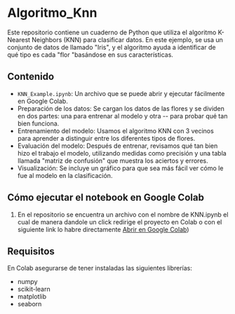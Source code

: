 # Algoritmo_Knn
Este repositorio contiene un cuaderno de Python que utiliza el algoritmo K-Nearest Neighbors (KNN) para clasificar datos. En este ejemplo, se usa un conjunto de datos de llamado "Iris", y el algoritmo ayuda a identificar de qué tipo es cada "flor "basándose en sus características.
## Contenido
- `KNN_Example.ipynb`: Un archivo que se puede abrir y ejecutar fácilmente en Google Colab.
- Preparación de los datos: Se cargan los datos de las flores y se dividen en dos partes: una para entrenar al modelo y otra -- para probar qué tan bien funciona.
- Entrenamiento del modelo: Usamos el algoritmo KNN con 3 vecinos para aprender a distinguir entre los diferentes tipos de flores.
- Evaluación del modelo: Después de entrenar, revisamos qué tan bien hizo el trabajo el modelo, utilizando medidas como precisión y una tabla llamada "matriz de confusión" que muestra los aciertos y errores.
- Visualización: Se incluye un gráfico para que sea más fácil ver cómo le fue al modelo en la clasificación.
 
## Cómo ejecutar el notebook en Google Colab
1. En el repositorio se encuentra un archivo con el nombre de KNN.ipynb el cual de manera dandole un click redirige el proyecto en Colab
   o con el siguiente link lo habre directamente [Abrir en Google Colab](https://colab.research.google.com/drive/1tc4R2Ou8q3bVn0tQYH1-jpD7Eips9OAA#scrollTo=iVoHyqO-R03X))

## Requisitos
En Colab asegurarse de tener instaladas las siguientes librerías:
- numpy
- scikit-learn
- matplotlib
- seaborn
